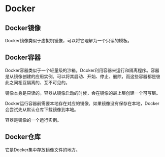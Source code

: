 # Docker

## Docker镜像

Docker镜像类似于虚拟机镜像，可以将它理解为一个只读的模板。

## Docker容器

Docker容器类似于一个轻量级的沙箱。Dcoker利用容器来运行和隔离程序。容器是从镜像创建的应用实例。可以将其启动、开始、停止、删除，而这些容器都是彼此之间相互隔离的、互不可见的。

镜像本身是只读的。容器从镜像启动的时候，会在镜像的最上层创建一个可写层。

Docker运行容器前需要本地存在对应的镜像，如果镜像没有保存在本地，Docker会尝试先从默认仓库下载镜像到本地。

容器是镜像的一个运行实例。

## Docker仓库

它是Docker集中存放镜像文件的地方。

